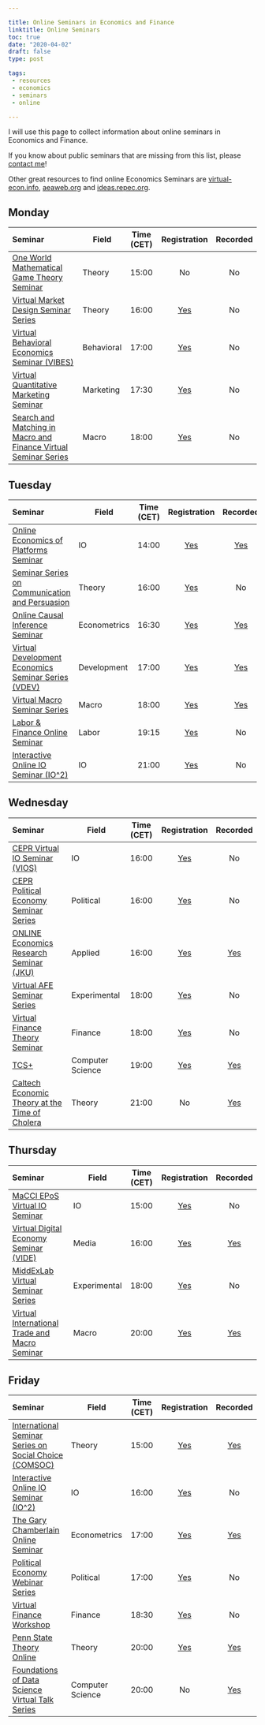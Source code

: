 ```yaml
---

title: Online Seminars in Economics and Finance
linktitle: Online Seminars
toc: true
date: "2020-04-02"
draft: false
type: post

tags:
 - resources
 - economics
 - seminars
 - online

---
```


I will use this page to collect information about online seminars in Economics and Finance.

If you know about public seminars that are missing from this list, please [contact me](mailto:matteo.courthoud@econ.uzh.ch)!

Other great resources to find online Economics Seminars are [virtual-econ.info](https://virtual-econ.info/),  [aeaweb.org](https://www.aeaweb.org/resources/online-seminars) and [ideas.repec.org](https://ideas.repec.org/v/).


## Monday

| Seminar | Field | Time (CET) | Registration | Recorded |
|:--------|-------|:----------:|:------------:|:--------:|
| [One World Mathematical Game Theory Seminar](https://gametheorynetwork.com/one-world-game-theory-seminar/) | Theory | 15:00 | No | No |
| [Virtual Market Design Seminar Series](http://virtual-md-seminar.com/) | Theory | 16:00 | [Yes](http://virtual-md-seminar.com/registration.html) | No |
| [Virtual Behavioral Economics Seminar (VIBES)](https://sites.google.com/view/vibesecon/) | Behavioral | 17:00 | [Yes](https://forms.gle/nAE6VLEZQqeRkSuK6) | No |
| [Virtual Quantitative Marketing Seminar](https://vquantmarketing.substack.com/) | Marketing | 17:30 | [Yes](https://vquantmarketing.substack.com/) | No |
| [Search and Matching in Macro and Finance Virtual Seminar Series](https://sammf.com/) | Macro | 18:00 | [Yes](https://sammf.com/sign-up/) | No |



## Tuesday

| Seminar                                                      | Field        | Time (CET) |                         Registration                         |                           Recorded                           |
| :----------------------------------------------------------- | ------------ | :--------: | :----------------------------------------------------------: | :----------------------------------------------------------: |
| [Online Economics of Platforms Seminar](https://www.tse-fr.eu/new-online-seminar-economics-platforms) | IO           |   14:00    |         [Yes](mailto:marie-helene.dufour@tse-fr.eu)          | [Yes](https://www.youtube.com/channel/UCQLTomj3LkQ_8rKGfxxmYvw) |
| [Seminar Series on Communication and Persuasion](https://persuasion.wp.st-andrews.ac.uk/seminars/) | Theory       |   16:00    | [Yes](https://docs.google.com/forms/d/e/1FAIpQLSc3Sq3GGNDEIa5lcbda9a45sjVldHZrJlRKH-jyPobZ1oE2Aw/viewform?usp=sf_link) |                              No                              |
| [Online Causal Inference Seminar](https://sites.google.com/view/ocis/) | Econometrics |   16:30    | [Yes](https://www.google.com/url?q=https%3A%2F%2Fmailman.stanford.edu%2Fmailman%2Flistinfo%2Fonline-causal-inference-seminar&sa=D&sntz=1&usg=AFQjCNGgPMLB-5Iv0SRBiJHXlIhxo2ta2A) | [Yes](https://sites.google.com/view/ocis/past-talks-and-recordings?authuser=0) |
| [Virtual Development Economics Seminar Series (VDEV)](https://vdevecon.wixsite.com/website) | Development  |   17:00    | [Yes](https://us02web.zoom.us/webinar/register/WN_m4Ws1VxXRry_kwZoT8T5WA) | [Yes](https://www.youtube.com/channel/UC9NMehzZBlChKSiie1DFCaA/featured?view_as=public) |
| [Virtual Macro Seminar Series](https://sites.google.com/view/virtualmacro/) | Macro        |   18:00    | [Yes](https://www.google.com/url?q=https%3A%2F%2Fstockholmuniversity.zoom.us%2Fwebinar%2Fregister%2F7815862675026%2FWN_yNkq5FpES9yJjpjdqYWFbA&sa=D&sntz=1&usg=AFQjCNHWMu_cBPhLdq_uqy1eugAzEy2bzg) | [Yes](https://sites.google.com/view/virtualmacro/past-seminars) |
| [Labor & Finance Online Seminar](https://sites.google.com/view/lfos) | Labor        |   19:15    |      [Yes](https://sites.google.com/view/lfos/register)      |                              No                              |
| [Interactive Online IO Seminar (IO^2)](https://web.stanford.edu/~leinav/teaching/IOIOspring2020.pdf) | IO           |   21:00    | [Yes](https://stanford.zoom.us/webinar/register/WN_A85qA0DSQmmJeHBimyw2MQ) |                              No                              |



## Wednesday

| Seminar                                                      | Field            | Time (CET) |                         Registration                         |                           Recorded                           |
| :----------------------------------------------------------- | ---------------- | :--------: | :----------------------------------------------------------: | :----------------------------------------------------------: |
| [CEPR Virtual IO Seminar (VIOS)](https://sites.google.com/view/virtual-io-seminar/) | IO               |   16:00    | [Yes](https://drive.google.com/open?id=1-dtGhiM2EqtXnkTztoLzDO7cNB_ekOFfbuckSSIotxU) |                              No                              |
| [CEPR Political Economy Seminar Series](https://mailchi.mp/cepr/cepr-webinar-polecon-series-reminder) | Political        |   16:00    | [Yes](https://zoom.us/webinar/register/WN_3MqzgQR2RQ-1nu8DD2LxeA) |                              No                              |
| [ONLINE Economics Research Seminar (JKU)](https://www.jku.at/en/department-of-economics/research/research-events/online-economics-research-seminar/) | Applied          |   16:00    |            [Yes](mailto:alexander.ahammer@jku.at)            | [Yes](https://www.jku.at/en/department-of-economics/research/research-events/online-economics-research-seminar/) |
| [Virtual AFE Seminar Series](https://economics.uchicago.edu/content/afe-seminar-series) | Experimental     |   18:00    |    [Yes](https://economics.uchicago.edu/content/afe-2020)    |                              No                              |
| [Virtual Finance Theory Seminar](https://drive.google.com/file/d/1FEnt42opuzpQiJtPUF1lHqN3Zdp9mdhZ/view) | Finance          |   18:00    | [Yes](mailto:[virtualfinancetheoryseminar.com](mailto:mail@virtualfinancetheoryseminar.com)) |                              No                              |
| [TCS+](https://sites.google.com/site/plustcs/)               | Computer Science |   19:00    | [Yes](https://sites.google.com/site/plustcs/livetalk/live-seat-reservation) |   [Yes](https://sites.google.com/site/plustcs/past-talks)    |
| [Caltech Economic Theory at the Time of Cholera](http://tamuz.caltech.edu/cettc/) | Theory           |   21:00    |                              No                              |       [Yes](http://tamuz.caltech.edu/cettc/#x1-50003)        |



## Thursday

| Seminar                                                      | Field        | Time (CET) |                         Registration                         |                         Recorded                         |
| :----------------------------------------------------------- | ------------ | :--------: | :----------------------------------------------------------: | :------------------------------------------------------: |
| [MaCCI EPoS Virtual IO Seminar](https://sites.google.com/view/macci-epos-virtual-io-seminar) | IO           |   15:00    | [Yes](https://sites.google.com/view/macci-epos-virtual-io-seminar/program/registration) |                            No                            |
| [Virtual Digital Economy Seminar (VIDE)](https://www.digitalecon.org/seminar) | Media        |   16:00    |          [Yes](https://www.digitalecon.org/seminar)          | [Yes](https://www.digitalecon.org/seminar/past-seminars) |
| [MiddExLab Virtual Seminar Series](http://middexlab.weebly.com/virtual-seminar-series.html) | Experimental |   18:00    | [Yes](http://middexlab.weebly.com/virtual-seminar-series.html) |                            No                            |
| [Virtual International Trade and Macro Seminar](https://www.tradedynamics.org/) | Macro        |   20:00    |          [Yes](https://forms.gle/uiNjSptWjvucDbHSA)          |    [Yes](https://www.tradedynamics.org/video-archive)    |



## Friday

| Seminar                                                      | Field            | Time (CET) |                         Registration                         |                         Recorded                         |
| :----------------------------------------------------------- | ---------------- | :--------: | :----------------------------------------------------------: | :------------------------------------------------------: |
| [International Seminar Series on Social Choice (COMSOC)](https://sites.google.com/view/comsoc-seminar/) | Theory           |   15:00    | [Yes](https://www.google.com/url?q=https%3A%2F%2Flist.uva.nl%2Fmailman%2Flistinfo%2Fcomsoc-video-seminar&sa=D&sntz=1&usg=AFQjCNEAx47kVC25VUer3fp05Mw7vcZwuA) |   [Yes](https://sites.google.com/view/comsoc-seminar/)   |
| [Interactive Online IO Seminar (IO^2)](https://web.stanford.edu/~leinav/teaching/IOIOspring2020.pdf) | IO               |   16:00    | [Yes](https://stanford.zoom.us/webinar/register/WN_Tb_FyMJ1RCeNF1HmCVvjMQ) |                            No                            |
| [The Gary Chamberlain Online Seminar](https://www.chamberlainseminar.org/) | Econometrics     |   17:00    | [Yes](https://www.google.com/url?q=https%3A%2F%2Fmailman.stanford.edu%2Fmailman%2Flistinfo%2Fchamberlainseminar&sa=D&sntz=1&usg=AFQjCNHJFMMiJMowt_vAtuBWbrK-4PA2IA) | [Yes](https://www.chamberlainseminar.org/past-seminars)  |
| [Political Economy Webinar Series](https://sites.google.com/view/dcpec/events/webinar) | Political        |   17:00    |          [Yes](https://forms.gle/yohLo3pk898Yq9Sf9)          |                            No                            |
| [Virtual Finance Workshop](https://www.virtualfinance.org/)  | Finance          |   18:30    | [Yes](http://www.google.com/url?q=http%3A%2F%2Feepurl.com%2FgYBYvP&sa=D&sntz=1&usg=AFQjCNGNgL-zAqniptGfniTAeZ_cTkOyLg) |                            No                            |
| [Penn State Theory Online](http://www.rohitlamba.com/penntheon) | Theory           |   20:00    | [Yes](mailto:l-micropenntheon-subscribe-request@lists.psu.edu) |        [Yes](http://www.rohitlamba.com/penntheon)        |
| [Foundations of Data Science Virtual Talk Series](https://sites.google.com/view/dstheory/home) | Computer Science |   20:00    |                              No                              | [Yes](https://sites.google.com/view/dstheory/past-talks) |
